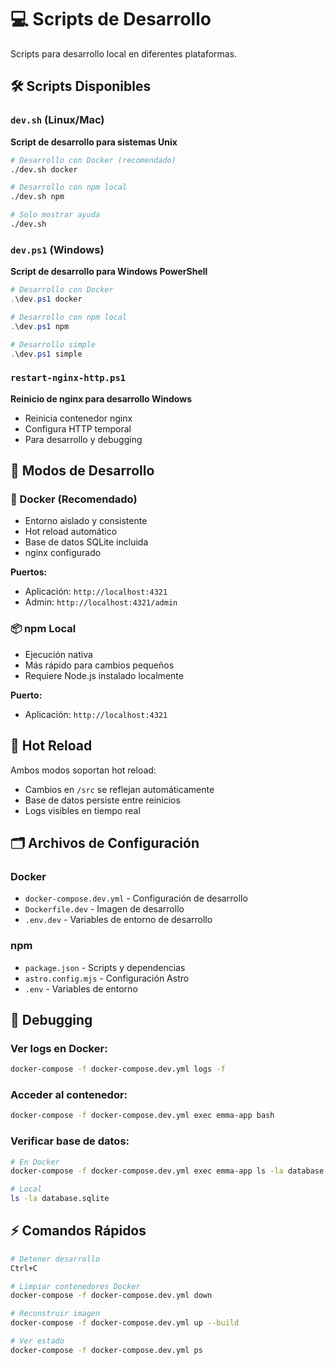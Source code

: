 # 💻 Scripts de Desarrollo

Scripts para desarrollo local en diferentes plataformas.

## 🛠️ Scripts Disponibles

### `dev.sh` (Linux/Mac)
**Script de desarrollo para sistemas Unix**

```bash
# Desarrollo con Docker (recomendado)
./dev.sh docker

# Desarrollo con npm local
./dev.sh npm

# Solo mostrar ayuda
./dev.sh
```

### `dev.ps1` (Windows)
**Script de desarrollo para Windows PowerShell**

```powershell
# Desarrollo con Docker
.\dev.ps1 docker

# Desarrollo con npm local  
.\dev.ps1 npm

# Desarrollo simple
.\dev.ps1 simple
```

### `restart-nginx-http.ps1`
**Reinicio de nginx para desarrollo Windows**
- Reinicia contenedor nginx
- Configura HTTP temporal
- Para desarrollo y debugging

## 🔧 Modos de Desarrollo

### 🐳 Docker (Recomendado)
- Entorno aislado y consistente
- Hot reload automático
- Base de datos SQLite incluida
- nginx configurado

**Puertos:**
- Aplicación: `http://localhost:4321`
- Admin: `http://localhost:4321/admin`

### 📦 npm Local
- Ejecución nativa
- Más rápido para cambios pequeños
- Requiere Node.js instalado localmente

**Puerto:**
- Aplicación: `http://localhost:4321`

## 🔄 Hot Reload

Ambos modos soportan hot reload:
- Cambios en `/src` se reflejan automáticamente
- Base de datos persiste entre reinicios
- Logs visibles en tiempo real

## 🗂️ Archivos de Configuración

### Docker
- `docker-compose.dev.yml` - Configuración de desarrollo
- `Dockerfile.dev` - Imagen de desarrollo
- `.env.dev` - Variables de entorno de desarrollo

### npm
- `package.json` - Scripts y dependencias
- `astro.config.mjs` - Configuración Astro
- `.env` - Variables de entorno

## 🐛 Debugging

### Ver logs en Docker:
```bash
docker-compose -f docker-compose.dev.yml logs -f
```

### Acceder al contenedor:
```bash
docker-compose -f docker-compose.dev.yml exec emma-app bash
```

### Verificar base de datos:
```bash
# En Docker
docker-compose -f docker-compose.dev.yml exec emma-app ls -la database.sqlite

# Local
ls -la database.sqlite
```

## ⚡ Comandos Rápidos

```bash
# Detener desarrollo
Ctrl+C

# Limpiar contenedores Docker
docker-compose -f docker-compose.dev.yml down

# Reconstruir imagen
docker-compose -f docker-compose.dev.yml up --build

# Ver estado
docker-compose -f docker-compose.dev.yml ps
```
